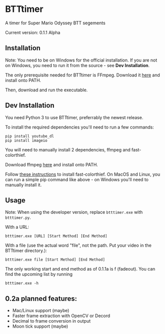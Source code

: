 # BTTtimer
A timer for Super Mario Odyssey BTT segements

Current version: 0.1.1 Alpha

## Installation
Note: You need to be on Windows for the official installation. If you are not on Windows, you need to run it from the source - see **Dev Installation**.

The only prerequisite needed for BTTtimer is FFmpeg. Download it [here](https://github.com/BtbN/FFmpeg-Builds/releases) and install onto PATH.

Then, download and run the executable. 

## Dev Installation
You need Python 3 to use BTTtimer, preferrably the newest release.

To install the required dependencies you'll need to run a few commands:
```
pip install youtube_dl
pip install imageio
```
You will need to manually install 2 dependencies, ffmpeg and fast-colorthief.

Download ffmpeg [here](https://github.com/BtbN/FFmpeg-Builds/releases) and install onto PATH.

Follow [these instructions](https://github.com/bedapisl/fast-colorthief) to install fast-colorthief. On MacOS and Linux, you can run a simple pip command like above - on Windows you'll need to manually install it.

## Usage
Note: When using the developer version, replace `btttimer.exe` with `btttimer.py`.

With a URL:
```
btttimer.exe [URL] [Start Method] [End Method]
```

With a file (use the actual word "file", not the path. Put your video in the BTTtimer directory.):
```
btttimer.exe file [Start Method] [End Method]
```

The only working start and end method as of 0.1.1a is f (fadeout). You can find the upcoming list by running
```
btttimer.exe -h
```

## 0.2a planned features:
- Mac/Linux support (maybe)
- Faster frame extraction with OpenCV or Decord
- Decimal to frame conversion in output
- Moon tick support (maybe)
